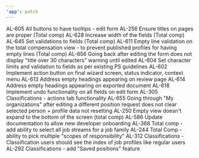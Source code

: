 ```yaml
---
'app': patch
---
```


AL-605 All buttons to have tooltips - edit form
AL-256 Ensure titles on pages are proper (Total comp)
AL-628 Increase width of the fields (Total comp)
AL-645 Set validations to fields (Total comp)
AL-611 Empty line validation on the total compensation view - to prevent published profiles for having empty lines (Total comp)
AL-656 Going back after editing the form does not display "title over 30 characters" warning until edited
AL-604 Set character limits and validation to fields as per existing PS guidelines
AL-602 Implement action button on final wizard screen, status indicator, context menu
AL-613 Address empty headings appearing on review page
AL-614 Address empty headings appearing on exported document
AL-618 Implement undo functionality on all fields on edit form
AL-305 Classifications - actions tab functionality
AL-655 Going through "My organizations" after editing a different position request does not clear selected person + profile data not resetting
AL-250 Empty view doesn't expand to the bottom of the screen (total comp)
AL-586 Update documentation to allow new developer onboarding
AL-368 Total comp - add ability to select all job streams for a job family
AL-244 Total Comp - ability to pick multiple "scopes of responsibility"
AL-312 Classifications - Classification users should see the index of job profiles like regular users
AL-292 Classifications - add "Saved positions" feature
